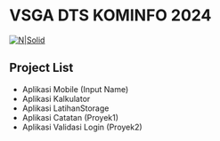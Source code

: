 # VSGA DTS KOMINFO 2024
[![N|Solid](https://pnm.ac.id/assets/img/top-logo.png)](https://ti.pnm.ac.id/)

## Project List
- Aplikasi Mobile (Input Name)
- Aplikasi Kalkulator
- Aplikasi LatihanStorage
- Aplikasi Catatan (Proyek1)
- Aplikasi Validasi Login (Proyek2)